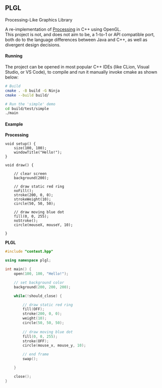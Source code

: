 ## PLGL
Processing-Like Graphics Library  

A re-implementation of [Processing](https://processing.org/) in C++ using OpenGL.  
This project is not, and does not aim to be, a 1-to-1 or API compatible port,  
both do to the language differences between Java and C++, as well as divergent design decisions.  

#### Running
The project can be opened in most popular C++ IDEs (like CLion, Visual Studio, or VS Code), to
compile and run it manually invoke cmake as shown below:

```bash
# Build
cmake . -B build -G Ninja
cmake --build build/

# Run the 'simple' demo
cd build/test/simple
./main
```

#### Example
**Processing**  
```Processing
void setup() {
	size(100, 100);
	windowTitle("Hello!");
}

void draw() {

	// clear screen
	background(200);

	// draw static red ring
	noFill();
	stroke(200, 0, 0);
	strokeWeight(10);
	circle(50, 50, 50);

	// draw moving blue dot
	fill(0, 0, 255);
	noStroke();
	circle(mouseX, mouseY, 10);

}
```

**PLGL**  
```C++
#include "context.hpp"

using namespace plgl;

int main() {
	open(100, 100, "Hello!");

	// set background color
	background(200, 200, 200);

	while(!should_close) {

		// draw static red ring
		fill(OFF);
		stroke(200, 0, 0);
		weight(10);
		circle(50, 50, 50);
		
		// draw moving blue dot
		fill(0, 0, 255);
		stroke(OFF);
		circle(mouse_x, mouse_y, 10);

		// end frame
		swap();

	}

	close();
}
```
